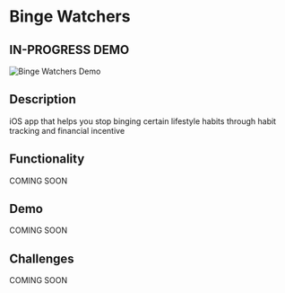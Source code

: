 # Binge Watchers

## IN-PROGRESS DEMO
![Binge Watchers Demo](BingeWatchers/Demo/demo.gif)


## Description
iOS app that helps you stop binging certain lifestyle habits through habit tracking and financial incentive 

## Functionality
COMING SOON

## Demo
COMING SOON

## Challenges
COMING SOON
